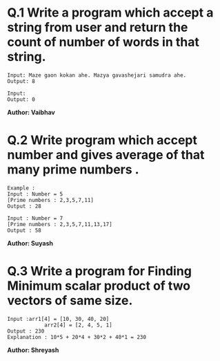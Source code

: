 # Q.1 Write a program which accept a string from user and return the count of number of words in that string.
```
Input: Maze gaon kokan ahe. Mazya gavashejari samudra ahe.
Output: 8

Input:
Output: 0
```
**Author: Vaibhav**

# Q.2 Write program which accept number and gives average of that many prime numbers .
``` 
Example : 
Input : Number = 5
[Prime numbers : 2,3,5,7,11]
Output : 28

Input : Number = 7
[Prime numbers : 2,3,5,7,11,13,17]
Output : 58
```
**Author: Suyash**

# Q.3 Write a program for Finding Minimum scalar product of two vectors of same size.
```
Input :arr1[4] = [10, 30, 40, 20]
            arr2[4] = [2, 4, 5, 1]
Output : 230
Explanation : 10*5 + 20*4 + 30*2 + 40*1 = 230
```
**Author: Shreyash**

